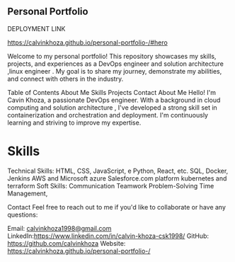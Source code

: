 ## Personal Portfolio
DEPLOYMENT LINK 

https://calvinkhoza.github.io/personal-portfolio-/#hero

Welcome to my personal portfolio! This repository showcases my skills, projects, and experiences as a DevOps engineer and solution architecture ,linux engineer . My goal is to share my journey, demonstrate my abilities, and connect with others in the industry.

Table of Contents
About Me
Skills
Projects
Contact
About Me
Hello! I'm Cavin Khoza, a passionate DevOps engineer. With a background in cloud computing and solution architecture , I've developed a strong skill set in containerization and orchestration and deployment. I'm continuously learning and striving to improve my expertise.

# Skills
Technical Skills:
 HTML, CSS, JavaScript, e
 Python, React, etc.
 SQL, Docker, Jenkins 
 AWS and Microsoft azure
 Salesforce.com platform
 kubernetes and terraform
Soft Skills:
 Communication
 Teamwork
 Problem-Solving
 Time Management, 

Contact
Feel free to reach out to me if you'd like to collaborate or have any questions:

Email: calvinkhoza1998@gmail.com
LinkedIn:https://www.linkedin.com/in/calvin-khoza-csk1998/
GitHub: https://github.com/calvinkhoza
Website: https://calvinkhoza.github.io/personal-portfolio-/
